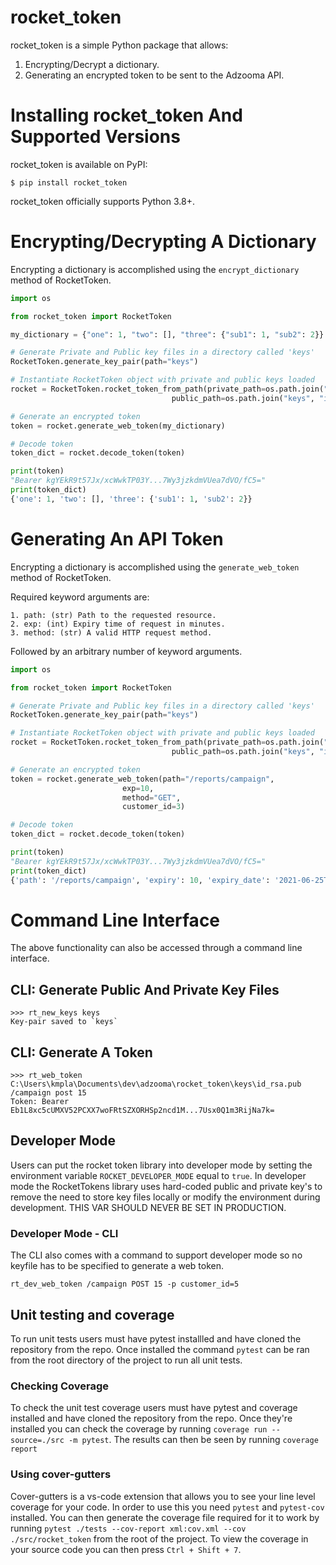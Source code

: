 # rocket_token

rocket_token is a simple Python package that allows:

1. Encrypting/Decrypt a dictionary.
2. Generating an encrypted token to be sent to the Adzooma API.


# Installing rocket_token And Supported Versions
rocket_token is available on PyPI:
```console
$ pip install rocket_token
```

rocket_token officially supports Python 3.8+.

# Encrypting/Decrypting A Dictionary
Encrypting a dictionary is accomplished using the `encrypt_dictionary` method of RocketToken.
```python
import os

from rocket_token import RocketToken

my_dictionary = {"one": 1, "two": [], "three": {"sub1": 1, "sub2": 2}}

# Generate Private and Public key files in a directory called 'keys'
RocketToken.generate_key_pair(path="keys")

# Instantiate RocketToken object with private and public keys loaded
rocket = RocketToken.rocket_token_from_path(private_path=os.path.join("keys", "id_rsa"),
                                    public_path=os.path.join("keys", "id_rsa.pub"))

# Generate an encrypted token
token = rocket.generate_web_token(my_dictionary)

# Decode token
token_dict = rocket.decode_token(token)

print(token)
"Bearer kgYEkR9t57Jx/xcWwkTP03Y...7Wy3jzkdmVUea7dVO/fC5="
print(token_dict)
{'one': 1, 'two': [], 'three': {'sub1': 1, 'sub2': 2}}
```

# Generating An API Token
Encrypting a dictionary is accomplished using the `generate_web_token` method of RocketToken.

Required keyword arguments are:

    1. path: (str) Path to the requested resource.
    2. exp: (int) Expiry time of request in minutes.
    3. method: (str) A valid HTTP request method.

Followed by an arbitrary number of keyword arguments.

```python
import os

from rocket_token import RocketToken

# Generate Private and Public key files in a directory called 'keys'
RocketToken.generate_key_pair(path="keys")

# Instantiate RocketToken object with private and public keys loaded
rocket = RocketToken.rocket_token_from_path(private_path=os.path.join("keys", "id_rsa"),
                                    public_path=os.path.join("keys", "id_rsa.pub"))

# Generate an encrypted token
token = rocket.generate_web_token(path="/reports/campaign",
                         exp=10, 
                         method="GET", 
                         customer_id=3)

# Decode token
token_dict = rocket.decode_token(token)

print(token)
"Bearer kgYEkR9t57Jx/xcWwkTP03Y...7Wy3jzkdmVUea7dVO/fC5="
print(token_dict)
{'path': '/reports/campaign', 'expiry': 10, 'expiry_date': '2021-06-25T10:02:36.556318', 'method': 'GET', 'customer_id': 3}
```

# Command Line Interface
The above functionality can also be accessed through a command line interface.

## CLI: Generate Public And Private Key Files
```console
>>> rt_new_keys keys
Key-pair saved to `keys`
```

## CLI: Generate A Token
```
>>> rt_web_token C:\Users\kmpla\Documents\dev\adzooma\rocket_token\keys\id_rsa.pub /campaign post 15
Token: Bearer Eb1L8xc5cUMXV52PCXX7woFRtSZXORHSp2ncd1M...7Usx0Q1m3RijNa7k=
```

## Developer Mode
Users can put the rocket token library into developer mode by setting the environment variable `ROCKET_DEVELOPER_MODE` equal to `true`. In developer mode the RocketTokens library uses hard-coded public and private key's to remove the need to store key files locally or modify the environment during development. THIS VAR SHOULD NEVER BE SET IN PRODUCTION.

### Developer Mode - CLI
The CLI also comes with a command to support developer mode so no keyfile has to be specified to generate a web token.
```
rt_dev_web_token /campaign POST 15 -p customer_id=5
```

## Unit testing and coverage
To run unit tests users must have pytest installled and have cloned the repository from the repo. Once installed the command `pytest` can be ran from the root directory of the project to run all unit tests.

### Checking Coverage
To check the unit test coverage users must have pytest and coverage installed and have cloned the repository from the repo. Once they're installed you can check the coverage by running `coverage run --source=./src -m pytest`. The results can then be seen by running `coverage report`

### Using cover-gutters
Cover-gutters is a vs-code extension that allows you to see your line level coverage for your code. In order to use this you need `pytest` and `pytest-cov` installed. You can then generate the coverage file required for it to work by running `pytest ./tests --cov-report xml:cov.xml --cov ./src/rocket_token` from the root of the project. To view the coverage in your source code you can then press `Ctrl + Shift + 7`.